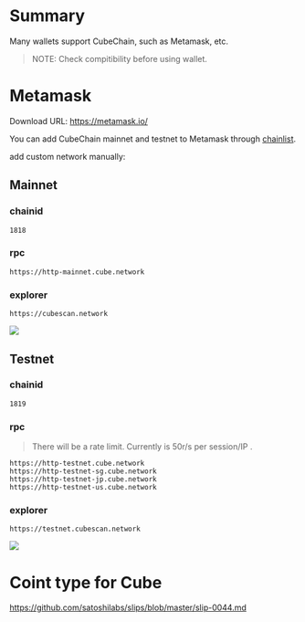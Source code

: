 # Summary

Many wallets support CubeChain, such as Metamask, etc.

> NOTE: Check compitibility before using wallet.

# Metamask

Download URL: https://metamask.io/

You can add CubeChain mainnet and testnet to Metamask through [chainlist](https://chainlist.org/).

add custom network manually:

## Mainnet

### chainid
```
1818
```
### rpc

```
https://http-mainnet.cube.network
```

### explorer
```
https://cubescan.network
```

![](./images/metamask-mainnet-add-network-new.jpg)

## Testnet

### chainid
```
1819
```
### rpc
> There will be a rate limit. Currently is 50r/s per session/IP .

```
https://http-testnet.cube.network
https://http-testnet-sg.cube.network
https://http-testnet-jp.cube.network
https://http-testnet-us.cube.network
```
### explorer
```
https://testnet.cubescan.network
```

![](./images/metamask-testnet-add-network-new.jpg)

# Coint type for Cube

https://github.com/satoshilabs/slips/blob/master/slip-0044.md